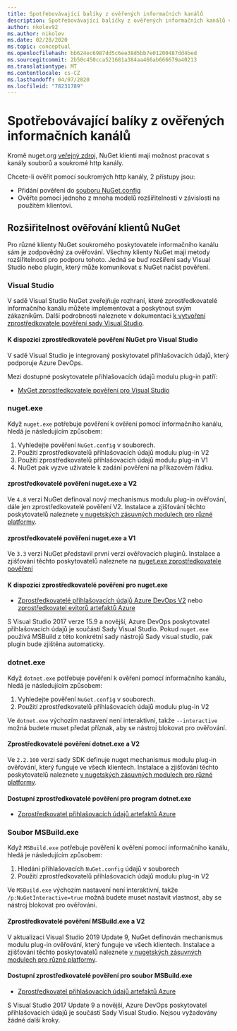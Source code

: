 ```yaml
---
title: Spotřebovávající balíky z ověřených informačních kanálů
description: Spotřebovávající balíčky z ověřených informačních kanálů ve všech klientských scénářích NuGet
author: nkolev92
ms.author: nikolev
ms.date: 02/28/2020
ms.topic: conceptual
ms.openlocfilehash: bb624ec6987dd5c6ee38d5bb7e01200487dd4bed
ms.sourcegitcommit: 2b50c450cca521681a384aa466ab666679a40213
ms.translationtype: MT
ms.contentlocale: cs-CZ
ms.lasthandoff: 04/07/2020
ms.locfileid: "78231789"
---
```

# <a name="consuming-packages-from-authenticated-feeds"></a>Spotřebovávající balíky z ověřených informačních kanálů

Kromě nuget.org [veřejný zdroj](https://api.nuget.org/v3/index.json), NuGet klienti mají možnost pracovat s kanály souborů a soukromé http kanály.


Chcete-li ověřit pomocí soukromých http kanály, 2 přístupy jsou:

* Přidání pověření do [souboru NuGet.config](../reference/nuget-config-file.md#packagesourcecredentials)
* Ověřte pomocí jednoho z mnoha modelů rozšiřitelnosti v závislosti na použitém klientovi.

## <a name="nuget-clients-authentication-extensibility"></a>Rozšiřitelnost ověřování klientů NuGet

Pro různé klienty NuGet soukromého poskytovatele informačního kanálu sám je zodpovědný za ověřování.
Všechny klienty NuGet mají metody rozšiřitelnosti pro podporu tohoto. Jedná se buď rozšíření sady Visual Studio nebo plugin, který může komunikovat s NuGet načíst pověření.

### <a name="visual-studio"></a>Visual Studio

V sadě Visual Studio NuGet zveřejňuje rozhraní, které zprostředkovatelé informačního kanálu můžete implementovat a poskytnout svým zákazníkům. Další podrobnosti naleznete v dokumentaci [k vytvoření zprostředkovatele pověření sady Visual Studio](../reference/extensibility/NuGet-Credential-Providers-for-Visual-Studio.md).

#### <a name="available-nuget-credential-providers-for-visual-studio"></a>K dispozici zprostředkovatelé pověření NuGet pro Visual Studio

V sadě Visual Studio je integrovaný poskytovatel přihlašovacích údajů, který podporuje Azure DevOps.


Mezi dostupné poskytovatele přihlašovacích údajů modulu plug-in patří:

* [MyGet zprostředkovatele pověření pro Visual Studio](http://docs.myget.org/docs/reference/credential-provider-for-visual-studio)

### <a name="nugetexe"></a>nuget.exe

Když `nuget.exe` potřebuje pověření k ověření pomocí informačního kanálu, hledá je následujícím způsobem:

1. Vyhledejte pověření `NuGet.config` v souborech.
1. Použití zprostředkovatelů přihlašovacích údajů modulu plug-in V2
1. Použití zprostředkovatelů přihlašovacích údajů modulu plug-in V1
1. NuGet pak vyzve uživatele k zadání pověření na příkazovém řádku.

#### <a name="nugetexe-and-v2-credential-providers"></a>zprostředkovatelé pověření nuget.exe a V2

Ve `4.8` verzi NuGet definoval nový mechanismus modulu plug-in ověřování, dále jen zprostředkovatelé pověření V2.
Instalace a zjišťování těchto poskytovatelů naleznete [v nugetských zásuvných modulech pro různé platformy](../reference/extensibility/NuGet-Cross-Platform-Plugins.md#plugin-installation-and-discovery).

#### <a name="nugetexe-and-v1-credential-providers"></a>zprostředkovatelé pověření nuget.exe a V1

Ve `3.3` verzi NuGet představil první verzi ověřovacích pluginů.
Instalace a zjišťování těchto poskytovatelů naleznete na [nuget.exe zprostředkovatele pověření](../reference/extensibility/nuget-exe-Credential-Providers.md#nugetexe-credential-provider-discovery)

#### <a name="available-credential-providers-for-nugetexe"></a>K dispozici zprostředkovatelé pověření pro nuget.exe

* [Zprostředkovatelé přihlašovacích údajů Azure DevOps V2](/azure/devops/artifacts/nuget/nuget-exe?view=azure-devops#add-a-feed-to-nuget-482-or-later) nebo [zprostředkovatel evitorů artefaktů Azure](https://github.com/microsoft/artifacts-credprovider)

S Visual Studio 2017 verze 15.9 a novější, Azure DevOps poskytovatel přihlašovacích údajů je součástí Sady Visual Studio.
Pokud `nuget.exe` používá MSBuild z této konkrétní sady nástrojů Sady visual studio, pak plugin bude zjištěna automaticky.

### <a name="dotnetexe"></a>dotnet.exe

Když `dotnet.exe` potřebuje pověření k ověření pomocí informačního kanálu, hledá je následujícím způsobem:

1. Vyhledejte pověření `NuGet.config` v souborech.
1. Použití zprostředkovatelů přihlašovacích údajů modulu plug-in V2

Ve `dotnet.exe` výchozím nastavení není interaktivní, takže `--interactive` možná budete muset předat příznak, aby se nástroj blokovat pro ověřování.

#### <a name="dotnetexe-and-v2-credential-providers"></a>Zprostředkovatelé pověření dotnet.exe a V2

Ve `2.2.100` verzi sady SDK definuje nuget mechanismus modulu plug-in ověřování, který funguje ve všech klientech.
Instalace a zjišťování těchto poskytovatelů naleznete [v nugetských zásuvných modulech pro různé platformy](../reference/extensibility/NuGet-Cross-Platform-Plugins.md#plugin-installation-and-discovery).

#### <a name="available-credential-providers-for-dotnetexe"></a>Dostupní zprostředkovatelé pověření pro program dotnet.exe

* [Zprostředkovatel přihlašovacích údajů artefaktů Azure](https://github.com/microsoft/artifacts-credprovider)

### <a name="msbuildexe"></a>Soubor MSBuild.exe

Když `MSBuild.exe` potřebuje pověření k ověření pomocí informačního kanálu, hledá je následujícím způsobem:

1. Hledání přihlašovacích `NuGet.config` údajů v souborech
1. Použití zprostředkovatelů přihlašovacích údajů modulu plug-in V2

Ve `MSBuild.exe` výchozím nastavení není interaktivní, takže `/p:NuGetInteractive=true` možná budete muset nastavit vlastnost, aby se nástroj blokovat pro ověřování.

#### <a name="msbuildexe-and-v2-credential-providers"></a>Zprostředkovatelé pověření MSBuild.exe a V2

V aktualizaci Visual Studio 2019 Update 9, NuGet definován mechanismus modulu plug-in ověřování, který funguje ve všech klientech.
Instalace a zjišťování těchto poskytovatelů naleznete [v nugetských zásuvných modulech pro různé platformy](../reference/extensibility/NuGet-Cross-Platform-Plugins.md#plugin-installation-and-discovery).

#### <a name="available-credential-providers-for-msbuildexe"></a>Dostupní zprostředkovatelé pověření pro soubor MSBuild.exe

* [Zprostředkovatel přihlašovacích údajů artefaktů Azure](https://github.com/microsoft/artifacts-credprovider)

S Visual Studio 2017 Update 9 a novější, Azure DevOps poskytovatel přihlašovacích údajů je součástí Sady Visual Studio. Nejsou vyžadovány žádné další kroky.
